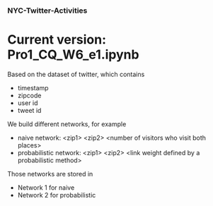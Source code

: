 ### NYC-Twitter-Activities
# Current version: Pro1_CQ_W6_e1.ipynb

Based on the dataset of twitter, which contains
* timestamp
* zipcode
* user id
* tweet id

We build different networks, for example
* naive network: \<zip1> \<zip2> \<number of visitors who visit both places>
* probabilistic network: \<zip1> \<zip2> \<link weight defined by a probabilistic method>

Those networks are stored in
* Network 1 for naive
* Network 2 for probabilistic
